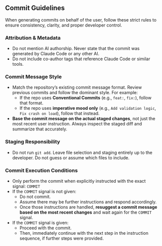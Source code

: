 ## Commit Guidelines

When generating commits on behalf of the user, follow these strict rules to ensure consistency, clarity, and proper developer control.

### Attribution & Metadata
- Do not mention AI authorship. Never state that the commit was generated by Claude Code or any other AI.
- Do not include co-author tags that reference Claude Code or similar tools.

### Commit Message Style
- Match the repository’s existing commit message format. Review previous commits and follow the dominant style. For example:
  - If the repo uses **Conventional Commits** (e.g., `feat:`, `fix:`), follow that format.
  - If the repo uses **imperative mood only** (e.g., `Add validation logic`, `Fix crash on load`), follow that instead.
- **Base the commit message on the actual staged changes**, not just the most recent user instruction. Always inspect the staged diff and summarize that accurately.

### Staging Responsibility
- Do not run `git add`. Leave file selection and staging entirely up to the developer. Do not guess or assume which files to include.

### Commit Execution Conditions
- Only perform the commit when explicitly instructed with the exact signal: `COMMIT`
- If the `COMMIT` signal is not given:
  - Do not commit.
  - Assume there may be further instructions and respond accordingly.
  - Once those instructions are handled, **resuggest a commit message based on the most recent changes** and wait again for the `COMMIT` signal.
- If the `COMMIT` signal is given:
  - Proceed with the commit.
  - Then, immediately continue with the next step in the instruction sequence, if further steps were provided.
